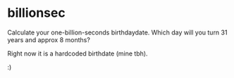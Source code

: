 # billionsec

Calculate your one-billion-seconds birthdaydate.
Which day will you turn 31 years and approx 8 months?

Right now it is a hardcoded birthdate (mine tbh).

:)

